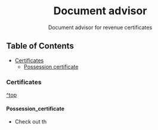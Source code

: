 <h1 align="center">Document advisor</h1>

<p align="center">Document advisor for revenue certificates</p>

## Table of Contents
- [Certificates](#certificates)
    - [Possession certificate](#Possession_certificate)
    
### Certificates
[^top](#table-of-contents)

#### Possession_certificate
- Check out th
